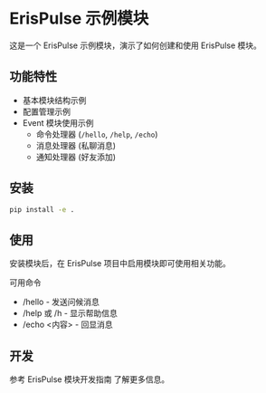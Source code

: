 # ErisPulse 示例模块

这是一个 ErisPulse 示例模块，演示了如何创建和使用 ErisPulse 模块。

## 功能特性

- 基本模块结构示例
- 配置管理示例
- Event 模块使用示例
  - 命令处理器 (`/hello`, `/help`, `/echo`)
  - 消息处理器 (私聊消息)
  - 通知处理器 (好友添加)

## 安装

```bash
pip install -e .
```

## 使用
安装模块后，在 ErisPulse 项目中启用模块即可使用相关功能。

可用命令
- /hello - 发送问候消息
- /help 或 /h - 显示帮助信息
- /echo <内容> - 回显消息

## 开发
参考 ErisPulse 模块开发指南 了解更多信息。